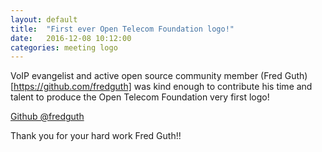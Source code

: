 ```yaml
---
layout: default
title:  "First ever Open Telecom Foundation logo!"
date:   2016-12-08 10:12:00
categories: meeting logo
---
```


VoIP evangelist and active open source community member (Fred Guth)[https://github.com/fredguth] was kind enough to contribute his time and talent to produce the Open Telecom Foundation very first logo!

<a class="github-button" href="https://github.com/fredguth" aria-label="fredguth on GitHub">Github @fredguth</a></p>

Thank you for your hard work Fred Guth!!

